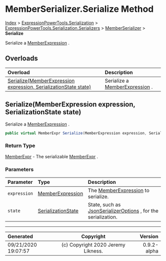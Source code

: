 ﻿# MemberSerializer.Serialize Method

[Index](../index.md) > [ExpressionPowerTools.Serialization](ExpressionPowerTools.Serialization.a.md) > [ExpressionPowerTools.Serialization.Serializers](ExpressionPowerTools.Serialization.Serializers.n.md) > [MemberSerializer](ExpressionPowerTools.Serialization.Serializers.MemberSerializer.cs.md) > **Serialize**

Serialize a [MemberExpression](https://docs.microsoft.com/dotnet/api/system.linq.expressions.memberexpression) .

## Overloads

| Overload | Description |
| :-- | :-- |
| [Serialize(MemberExpression expression, SerializationState state)](#serializememberexpression-expression-serializationstate-state) | Serialize a [MemberExpression](https://docs.microsoft.com/dotnet/api/system.linq.expressions.memberexpression) . |
## Serialize(MemberExpression expression, SerializationState state)

Serialize a [MemberExpression](https://docs.microsoft.com/dotnet/api/system.linq.expressions.memberexpression) .

```csharp
public virtual MemberExpr Serialize(MemberExpression expression, SerializationState state)
```

### Return Type

 [MemberExpr](ExpressionPowerTools.Serialization.Serializers.MemberExpr.cs.md)  - The serializable [MemberExpr](ExpressionPowerTools.Serialization.Serializers.MemberExpr.cs.md) .

### Parameters

| Parameter | Type | Description |
| :-- | :-- | :-- |
| `expression` | [MemberExpression](https://docs.microsoft.com/dotnet/api/system.linq.expressions.memberexpression) | The [MemberExpression](https://docs.microsoft.com/dotnet/api/system.linq.expressions.memberexpression) to serialize. |
| `state` | [SerializationState](ExpressionPowerTools.Serialization.Serializers.SerializationState.cs.md) | State, such as [JsonSerializerOptions](https://docs.microsoft.com/dotnet/api/system.text.json.jsonserializeroptions) , for the serialization. |



---

| Generated | Copyright | Version |
| :-- | :-: | --: |
| 09/21/2020 19:07:57 | (c) Copyright 2020 Jeremy Likness. | 0.9.2-alpha |
